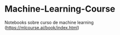 # Machine-Learning-Course
Notebooks sobre curso de machine learning (https://mlcourse.ai/book/index.html)

